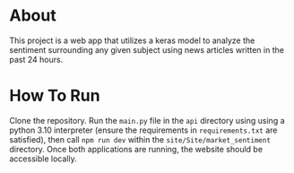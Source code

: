 # About

This project is a web app that utilizes a keras model to analyze the sentiment surrounding any given subject using news articles written in the past 24 hours.

# How To Run

Clone the repository. Run the `main.py` file in the `api` directory using using a python 3.10 interpreter (ensure the requirements in `requirements.txt` are satisfied), 
then call `npm run dev` within the `site/Site/market_sentiment` directory. Once both applications are running, the website should be accessible locally.
